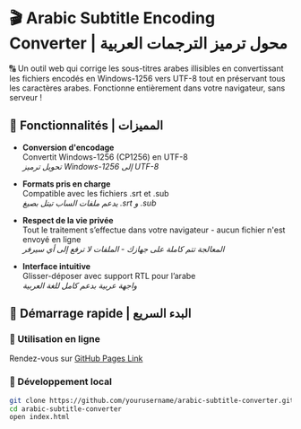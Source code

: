 # 🎬 Arabic Subtitle Encoding Converter | محول ترميز الترجمات العربية

🔠 Un outil web qui corrige les sous-titres arabes illisibles en convertissant les fichiers encodés en Windows-1256 vers UTF-8 tout en préservant tous les caractères arabes. Fonctionne entièrement dans votre navigateur, sans serveur !

## 🌟 Fonctionnalités | المميزات

- **Conversion d'encodage**  
  Convertit Windows-1256 (CP1256) en UTF-8  
  *تحويل ترميز Windows-1256 إلى UTF-8*

- **Formats pris en charge**  
  Compatible avec les fichiers .srt et .sub  
  *يدعم ملفات الساب تيتل بصيغ .srt و .sub*

- **Respect de la vie privée**  
  Tout le traitement s’effectue dans votre navigateur - aucun fichier n'est envoyé en ligne  
  *المعالجة تتم كاملة على جهازك - الملفات لا ترفع إلى أي سيرفر*

- **Interface intuitive**  
  Glisser-déposer avec support RTL pour l’arabe  
  *واجهة عربية بدعم كامل للغة العربية*

## 🚀 Démarrage rapide | البدء السريع

### 🔹 Utilisation en ligne  
Rendez-vous sur [GitHub Pages Link](https://zaikoss.github.io/arabic-subtitle-converter/) 

### 🔹 Développement local  
```bash
git clone https://github.com/yourusername/arabic-subtitle-converter.git
cd arabic-subtitle-converter
open index.html
